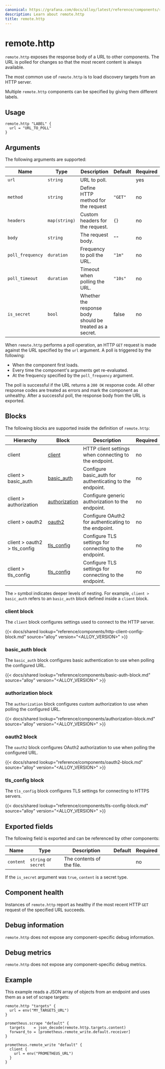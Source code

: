 ```yaml
---
canonical: https://grafana.com/docs/alloy/latest/reference/components/remote.http/
description: Learn about remote.http
title: remote.http
---
```


# remote.http

`remote.http` exposes the response body of a URL to other components. The URL
is polled for changes so that the most recent content is always available.

The most common use of `remote.http` is to load discovery targets from an HTTP
server.

Multiple `remote.http` components can be specified by giving them different
labels.

## Usage

```alloy
remote.http "LABEL" {
  url = "URL_TO_POLL"
}
```

## Arguments

The following arguments are supported:

Name             | Type          | Description                                              | Default | Required
-----------------|---------------|----------------------------------------------------------|---------|---------
`url`            | `string`      | URL to poll.                                             |         | yes
`method`         | `string`      | Define HTTP method for the request                       | `"GET"` | no
`headers`        | `map(string)` | Custom headers for the request.                          | `{}`    | no
`body`           | `string`      | The request body.                                        | `""`    | no
`poll_frequency` | `duration`    | Frequency to poll the URL.                               | `"1m"`  | no
`poll_timeout`   | `duration`    | Timeout when polling the URL.                            | `"10s"` | no
`is_secret`      | `bool`        | Whether the response body should be treated as a secret. | false   | no

When `remote.http` performs a poll operation, an HTTP `GET` request is made
against the URL specified by the `url` argument. A poll is triggered by the
following:

* When the component first loads.
* Every time the component's arguments get re-evaluated.
* At the frequency specified by the `poll_frequency` argument.

The poll is successful if the URL returns a `200 OK` response code. All other
response codes are treated as errors and mark the component as unhealthy. After
a successful poll, the response body from the URL is exported.

[secret]: ../../../concepts/config-language/expressions/types_and_values/#secrets

## Blocks

The following blocks are supported inside the definition of `remote.http`:

Hierarchy                    | Block             | Description                                              | Required
-----------------------------|-------------------|----------------------------------------------------------|---------
client                       | [client][]        | HTTP client settings when connecting to the endpoint.    | no
client > basic_auth          | [basic_auth][]    | Configure basic_auth for authenticating to the endpoint. | no
client > authorization       | [authorization][] | Configure generic authorization to the endpoint.         | no
client > oauth2              | [oauth2][]        | Configure OAuth2 for authenticating to the endpoint.     | no
client > oauth2 > tls_config | [tls_config][]    | Configure TLS settings for connecting to the endpoint.   | no
client > tls_config          | [tls_config][]    | Configure TLS settings for connecting to the endpoint.   | no

The `>` symbol indicates deeper levels of nesting. For example, `client >
basic_auth` refers to an `basic_auth` block defined inside a `client` block.

[client]: #client-block
[basic_auth]: #basic_auth-block
[authorization]: #authorization-block
[oauth2]: #oauth2-block
[tls_config]: #tls_config-block

### client block

The `client` block configures settings used to connect to the HTTP
server.

{{< docs/shared lookup="reference/components/http-client-config-block.md" source="alloy" version="<ALLOY_VERSION>" >}}

### basic_auth block

The `basic_auth` block configures basic authentication to use when polling the
configured URL.

{{< docs/shared lookup="reference/components/basic-auth-block.md" source="alloy" version="<ALLOY_VERSION>" >}}

### authorization block

The `authorization` block configures custom authorization to use when polling
the configured URL.

{{< docs/shared lookup="reference/components/authorization-block.md" source="alloy" version="<ALLOY_VERSION>" >}}

### oauth2 block

The `oauth2` block configures OAuth2 authorization to use when polling the
configured URL.

{{< docs/shared lookup="reference/components/oauth2-block.md" source="alloy" version="<ALLOY_VERSION>" >}}

### tls_config block

The `tls_config` block configures TLS settings for connecting to HTTPS servers.

{{< docs/shared lookup="reference/components/tls-config-block.md" source="alloy" version="<ALLOY_VERSION>" >}}

## Exported fields

The following field is exported and can be referenced by other components:

Name | Type | Description | Default | Required
---- | ---- | ----------- | ------- | --------
`content` | `string` or `secret` | The contents of the file. | | no

If the `is_secret` argument was `true`, `content` is a secret type.

## Component health

Instances of `remote.http` report as healthy if the most recent HTTP `GET`
request of the specified URL succeeds.

## Debug information

`remote.http` does not expose any component-specific debug information.

## Debug metrics

`remote.http` does not expose any component-specific debug metrics.

## Example

This example reads a JSON array of objects from an endpoint and uses them as a
set of scrape targets:

```alloy
remote.http "targets" {
  url = env("MY_TARGETS_URL")
}

prometheus.scrape "default" {
  targets    = json_decode(remote.http.targets.content)
  forward_to = [prometheus.remote_write.default.receiver]
}

prometheus.remote_write "default" {
  client {
    url = env("PROMETHEUS_URL")
  }
}
```

